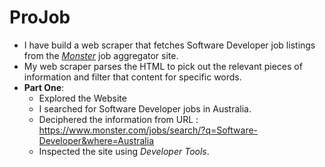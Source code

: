 # ProJob
-  I have build a web scraper that fetches Software Developer job listings from the [*Monster*](https://www.monster.com/jobs/search/?q=Software-Developer) job aggregator site.
-  My web scraper parses the HTML to pick out the relevant pieces of information and filter that content for specific words.
-  **Part One**:
    - Explored the Website
    - I searched for Software Developer jobs in Australia.
    - Deciphered the information from URL : https://www.monster.com/jobs/search/?q=Software-Developer&where=Australia
    - Inspected the site using *_Developer Tools_*.

